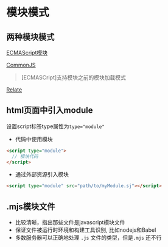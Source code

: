 # 模块模式

## 两种模块模式

[ECMAScript模块](javascript-module-es6.md)

[CommonJS](javascript-module-commonjs.md)

> [ECMASCript]支持模块之前的模块加载模式

[Relate](javascript-module-of-es-and-commonjs.md)

## html页面中引入module

设置script标签type属性为`type="module"`

- 代码中使用模块

```html
<script type="module">
  // 模块代码
</script>
```
- 通过外部资源引入模块

```html
<script type="module" src="path/to/myModule.sj"></script>
```

## .mjs模块文件

- 比较清晰，指出那些文件是javascript模块文件
- 保证文件被运行时环境和构建工具识别, 比如nodejs和Babel
- 多数服务器可以正确地处理 `.js` 文件的类型，但是`.mjs` 还不行
